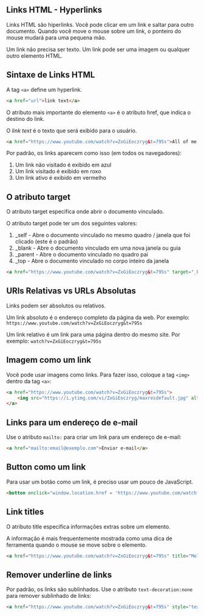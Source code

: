 ## Links HTML - Hyperlinks

Links HTML são hiperlinks. Você pode clicar em um link e saltar para outro documento. Quando você move o mouse sobre um link, o ponteiro do mouse mudará para uma pequena mão.

Um link não precisa ser texto. Um link pode ser uma imagem ou qualquer outro elemento HTML.

## Sintaxe de Links HTML

A tag `<a>` define um hyperlink. 

```html
<a href="url">link text</a>
```

O atributo mais importante do elemento `<a>` é o atributo href, que indica o destino do link.

O <em>link text</em> é o texto que será exibido para o usuário.

```html	
<a href="https://www.youtube.com/watch?v=ZxGiEoczryg&t=795s">All of me - Masayoshi Takanaka</a>
```
Por padrão, os links aparecem como isso (em todos os navegadores):

<ol>
    <li>Um link não visitado é exibido em azul</li>
    <li>Um link visitado é exibido em roxo</li>
    <li>Um link ativo é exibido em vermelho</li>
</ol>

## O atributo target

O atributo target especifica onde abrir o documento vinculado.

O atributo target pode ter um dos seguintes valores:

<ol>
    <li>_self - Abre o documento vinculado no mesmo quadro / janela que foi clicado (este é o padrão)</li>
    <li>_blank - Abre o documento vinculado em uma nova janela ou guia</li>
    <li>_parent - Abre o documento vinculado no quadro pai</li>
    <li>_top - Abre o documento vinculado no corpo inteiro da janela</li>
</ol>

```html
<a href="https://www.youtube.com/watch?v=ZxGiEoczryg&t=795s" target="_blank">All of me - Masayoshi Takanaka</a>
```

## URls Relativas vs URLs Absolutas

Links podem ser absolutos ou relativos.

Um link absoluto é o endereço completo da página da web. Por exemplo: `https://www.youtube.com/watch?v=ZxGiEoczryg&t=795s`

Um link relativo é um link para uma página dentro do mesmo site. Por exemplo: `watch?v=ZxGiEoczryg&t=795s`

## Imagem como um link

Você pode usar imagens como links. Para fazer isso, coloque a tag `<img>` dentro da tag `<a>`:

```html
<a href="https://www.youtube.com/watch?v=ZxGiEoczryg&t=795s">
    <img src="https://i.ytimg.com/vi/ZxGiEoczryg/maxresdefault.jpg" alt="All of me - Masayoshi Takanaka">
</a>
```

## Links para um endereço de e-mail

Use o atributo `mailto:` para criar um link para um endereço de e-mail:

```html
<a href="mailto:email@exemplo.com">Enviar e-mail</a>
```

## Button como um link

Para usar um botão como um link, é preciso usar um pouco de JavaScript.

```html
<button onclick="window.location.href = 'https://www.youtube.com/watch?v=ZxGiEoczryg&t=795s';">All of me - Masayoshi Takanaka</button>
```

## Link titles

O atributo title especifica informações extras sobre um elemento.

A informação é mais frequentemente mostrada como uma dica de ferramenta quando o mouse se move sobre o elemento.

```html
<a href="https://www.youtube.com/watch?v=ZxGiEoczryg&t=795s" title="Melhor compilado do youtube">All of me - Masayoshi Takanaka</a>
```
## Remover underline de links

Por padrão, os links são sublinhados. Use o atributo `text-decoration:none` para remover sublinhado de links:

```html
<a href="https://www.youtube.com/watch?v=ZxGiEoczryg&t=795s" style="text-decoration:none;">All of me - Masayoshi Takanaka</a>
```